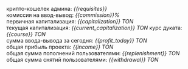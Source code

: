 крипто-кошелек админа: _{{requisites}}_                 
комиссия на ввод-вывод: _{{commission}}%_                   
первичная капитализация: _{{capitalization}} TON_                       
текущая капитализация: _{{current_capitalization}} TON_
курс дуката: _{{course}} TON_                                
сумма ввода-вывода за сегодня: _{{profit_today}} TON_                                     
общая прибыль проекта: _{{income}} TON_                                    
общая сумма пополнений пользователями: _{{replenishment}} TON_                  
общая сумма снятий пользователями: _{{withdrawal}} TON_   
